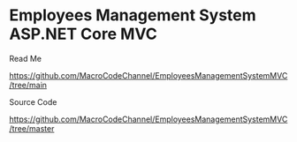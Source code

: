 # Employees Management System ASP.NET Core MVC

Read Me

https://github.com/MacroCodeChannel/EmployeesManagementSystemMVC/tree/main

Source Code

https://github.com/MacroCodeChannel/EmployeesManagementSystemMVC/tree/master
